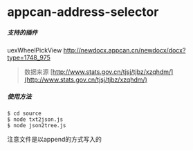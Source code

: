 # appcan-address-selector

##### 支持的插件
uexWheelPickView
http://newdocx.appcan.cn/newdocx/docx?type=1748_975

> 数据来源
> [http://www.stats.gov.cn/tjsj/tjbz/xzqhdm/](http://www.stats.gov.cn/tjsj/tjbz/xzqhdm/)

##### 使用方法

```shell
$ cd source
$ node txt2json.js
$ node json2tree.js
```

注意文件是以append的方式写入的
